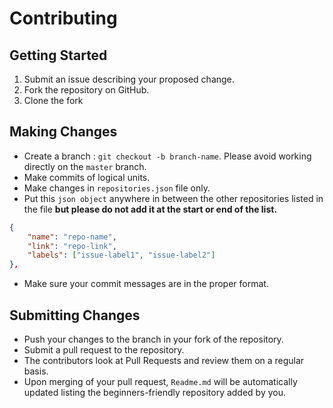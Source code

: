 # Contributing

## Getting Started

1. Submit an issue describing your proposed change.
2. Fork the repository on GitHub.
3. Clone the fork

## Making Changes

* Create a branch : `git checkout -b branch-name`. Please avoid working directly on the `master` branch.
* Make commits of logical units.
* Make changes in `repositories.json` file only.
* Put this `json object` anywhere in between the other repositories listed in the file **but please do not add it at the start or end of the list.**


```json
{
    "name": "repo-name",
    "link": "repo-link",
    "labels": ["issue-label1", "issue-label2"]
},
```
* Make sure your commit messages are in the proper format.

## Submitting Changes

* Push your changes to the branch in your fork of the repository.
* Submit a pull request to the repository.
* The contributors look at Pull Requests and review them on a regular basis.
* Upon merging of your pull request, `Readme.md` will be automatically updated listing the beginners-friendly repository added by you.
